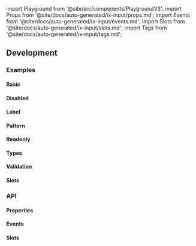 
import Playground from '@site/src/components/PlaygroundV3';
import Props from '@site/docs/auto-generated/ix-input/props.md';
import Events from '@site/docs/auto-generated/ix-input/events.md';
import Slots from '@site/docs/auto-generated/ix-input/slots.md';
import Tags from '@site/docs/auto-generated/ix-input/tags.md';

## Development

### Examples

#### Basic

<Playground name="input"></Playground>

#### Disabled

<Playground name="input-disabled"></Playground>

#### Label

<Playground name="input-label"></Playground>

#### Pattern

<Playground name="input-pattern"></Playground>

#### Readonly

<Playground name="input-readonly"></Playground>

#### Types

<Playground name="input-types" height="24rem"></Playground>

#### Validation

<Playground name="input-validation" height="27rem"></Playground>

#### Slots

<Playground name="input-with-slots"></Playground>

### API

#### Properties

<Props />

#### Events

<Events />

#### Slots

<Slots />
